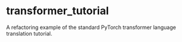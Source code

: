 # transformer_tutorial
A refactoring example of the standard PyTorch transformer language translation tutorial.
